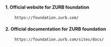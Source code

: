 #### 1. Official website for ZURB foundation
        https://foundation.zurb.com/

#### 2. Official documentation for ZURB foundation
        https://foundation.zurb.com/sites/docs/
